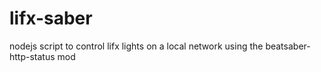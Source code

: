 # lifx-saber
nodejs script to control lifx lights on a local network using the beatsaber-http-status mod

